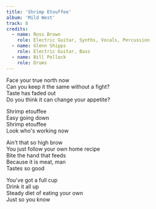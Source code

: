 ```yaml
---
title: 'Shrimp Etouffee'
album: 'Mild West'
track: 8
credits:
  - name: Ross Brown
    role: Electric Guitar, Synths, Vocals, Percussion
  - name: Glenn Shipps
    role: Electric Guitar, Bass
  - name: Bill Pollock
    role: Drums
---
```


Face your true north now  
Can you keep it the same without a fight?  
Taste has faded out  
Do you think it can change your appetite?

Shrimp etouffee  
Easy going down  
Shrimp etouffee  
Look who's working now

Ain't that so high brow  
You just follow your own home recipe  
Bite the hand that feeds  
Because it is meat, man  
Tastes so good

You've got a full cup  
Drink it all up  
Steady diet of eating your own  
Just so you know
